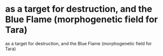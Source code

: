 # as a target for destruction, and the Blue Flame (morphogenetic field for Tara)

as a target for destruction, and the Blue Flame (morphogenetic field for Tara)